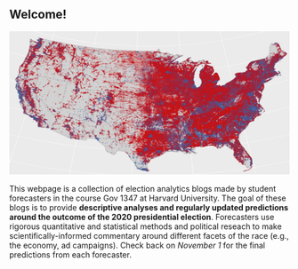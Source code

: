 ## Welcome! 

![](map2016.png)

This webpage is a collection of election analytics blogs made by student forecasters in the course Gov 1347 at Harvard University. The goal of these blogs is to provide **descriptive analyses and regularly updated predictions around the outcome of the 2020 presidential election**. Forecasters use rigorous quantitative and statistical methods and political reseach to make scientifically-informed commentary around different facets of the race (e.g., the economy, ad campaigns). Check back on *November 1* for the final predictions from each forecaster.
